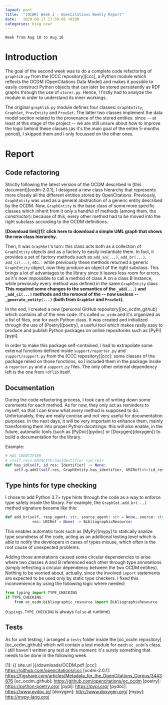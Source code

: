 ```yaml
---
layout: post
title:  "[OCWR] Week 2 - OpenCitations Weekly Report"
date:   2020-08-17 17:50:00 +0200
categories: blog ocwr
---
```

`Week from Aug 10 to Aug 16`

# Introduction
The goal of the second week was to do a complete code refactoring of `graphlib.py` from the [CCC repository][ccc], a Python module which 
reflects the OCDM (OpenCitations Data Model) and makes it possible to easily construct Python objects that can later be stored 
persistently as RDF graphs through the use of `storer.py`. Hence, I firstly had to analyze the module in order to understand its inner 
workings.

The original `graphlib.py` module defines four classes: `GraphEntity`, `GraphSet`, `ProvEntity` and `ProvSet`. The latter two classes
implement the data model section related to the provenance of the stored entities: since -- at least at this stage of the project --
we are still unsure about how to improve the logic behind these classes (as it's the main goal of the entire 5-months period), I skipped
them and I only focussed on the other ones.

# Report

## Code refactoring
Strictly following the latest version of the OCDM described in [this document][ocdm-2.0.1], I designed a new class hierarchy that
represents more closely all the different entities stored by OpenCitations. Previously, `GraphEntity` was used as a general abstraction
of a generic entity described by the OCDM. Now, `GraphEntity` is the base class of some more specific classes which inherit from it
only a handful of methods (among them, the _constructor_): because of this, every other method had to be moved into the right subclass
according to the OCDM definitions.

__[Download link][1]: click here to download a simple UML graph that shows the new class hierarchy.__

Then, it was `GraphSet`'s turn: this class acts both as a collection of `GraphEntity` objects and as a factory to easily instantiate them.
In fact, it provides a set of factory methods such as `add_an(...)`, `add_br(...)`, `add_ci(...)`, etc. : while previously these methods
returned a generic `GraphEntity` object, now they produce an object of the right subclass. This brings a lot of advantages to the library
since it leaves less room for errors, as it's now impossible to call a method of class A on a class B instance, while previously every 
method was defined in the same `GraphEntity` class. __This required some changes to the semantics of  the `_add(...)` and `_add_ci(...)` 
methods and the removal of the -- now useless -- `_generate_entity(...)` (both from `GraphSet` and `ProvSet`).__

In the end, I created a new [personal GitHub repository][oc_ocdm_github] which contains all of the new code. It's called 
`oc_ocdm` and it's organized as a list of files, one for each Python class. It was created and initialized through the use
of [Poetry][poetry], a useful tool which makes really easy to produce and publish Python packages on online repositories such as
[PyPi][pypi].

In order to make this package self-contained, I had to extrapolate some external functions defined inside `support/reporter.py` and
`support/support.py` from the [CCC repository][ccc]: some classes of the package relied on those functions, so I included them in the 
package inside a `reporter.py` and a `support.py` files. The only other external dependency left is the one from `rdflib` itself.

## Documentation
During the code refactoring process, I took care of writing down some comments for each method. As for now, they only act as reminders
to myself, so that I can know what every method is supposed to do. Unfortunately, they are really concise and not very useful for
documentation purposes. In the next days, it will be very important to enhance them, mainly transforming them into proper Python 
docstrings: this will also enable, in the future, automatic tools (such as [PyDoc][pydoc] or [Doxygen][doxygen]) to build a documentation 
for the library.

Example:
``` python
# HAS IDENTIFIER
# <self.res> DATACITE:hasIdentifier <id_res>
def has_id(self, id_res: Identifier) -> None:
    self.g.add((self.res, GraphEntity.has_identifier, URIRef(str(id_res))))
```

## Type hints for type checking
I chose to add Python 3.7+ type hints through the code as a way to enforce type safety inside the library. For example,
the `GraphSet.add_br(...)` method signature became like this:
``` python
def add_br(self, resp_agent: str, source_agent: str = None, source: str = None,
            res: URIRef = None) -> BibliographicResource:
```

This enables automatic tools such as [MyPy][mypy] to statically analize type soundness of the code, acting as an additional
testing level which is able to notify the developers in cases of types misuse, which often is the root cause of unexpected problems.

Adding those annotations caused some circular dependencies to arise where two classes A and B referenced each other through type 
annotations (simply reflecting a circular dependency between the two OCDM entities). Nothing to be worried about, actually, since the 
involved `import` statements are expected to be used only by static type checkers. I fixed this inconvenience by using the following 
logic where needed:
``` python
from typing import TYPE_CHECKING
if TYPE_CHECKING:
    from oc_ocdm.bibliographic_resource import BibliographicResource
```
(`typings.TYPE_CHECKING` is always `False` at runtime)

## Tests
As for unit testing, I arranged a `tests` folder inside the [oc_ocdm repository][oc_ocdm_github] which will contain a test module
for each `oc_ocdm`'s class. I still haven't written any test at this moment: it's surely something that needs to be done in the 
following week.

[1]:                   {{ site.url }}/downloads/OCDM.pdf
[ccc]:                 https://github.com/opencitations/ccc
[ocdm-2.0.1]:          https://figshare.com/articles/Metadata_for_the_OpenCitations_Corpus/3443876
[oc_ocdm_github]:      https://github.com/opencitations/oc_ocdm
[poetry]:              https://python-poetry.org/
[pypi]:                https://pypi.org/
[pydoc]:               https://www.pydoc.io/
[doxygen]:             http://www.doxygen.org/
[mypy]:                http://mypy-lang.org/
